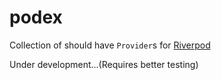 # podex

Collection of should have `Provider`s
for [Riverpod](https://pub.dev/documentation/flutter_riverpod/latest/flutter_riverpod/ChangeNotifierProvider-class.html)

Under development...(Requires better testing)